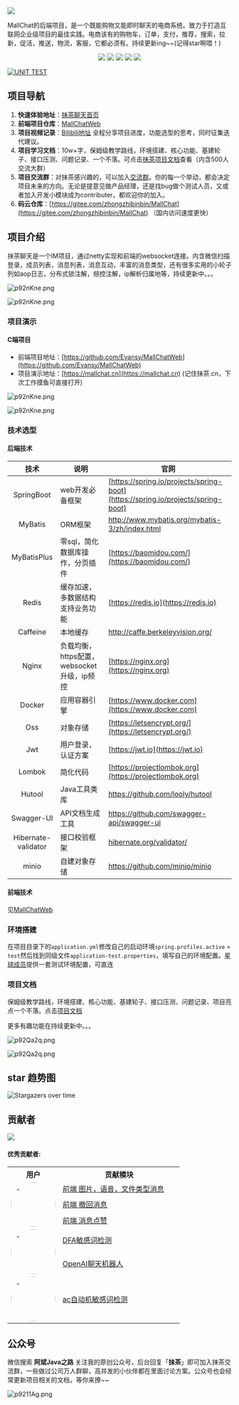 ![](https://s1.ax1x.com/2023/05/04/p9NC50f.png)

MallChat的后端项目，是一个既能购物又能即时聊天的电商系统。致力于打造互联网企业级项目的最佳实践。电商该有的购物车，订单，支付，推荐，搜索，拉新，促活，推送，物流，客服，它都必须有。持续更新ing~~(记得star啊喂！)

<p align="center">
  <a href="#公众号"><img src="https://img.shields.io/badge/公众号-程序员阿斌-blue.svg?style=plasticr"></a>
    <a href="#公众号"><img src="https://img.shields.io/badge/交流群-加入开发-green.svg?style=plasticr"></a>
    <a href="https://github.com/zongzibinbin/MallChat"><img src="https://img.shields.io/badge/github-项目地址-yellow.svg?style=plasticr"></a>
    <a href="https://gitee.com/zhongzhibinbin/MallChat"><img src="https://img.shields.io/badge/码云-项目地址-orange.svg?style=plasticr"></a>
    <a href="https://github.com/Evansy/MallChatWeb"><img src="https://img.shields.io/badge/前端-项目地址-blueviolet.svg?style=plasticr"></a>
</p>

[![UNIT TEST](https://github.com/zongzibinbin/MallChat/actions/workflows/unittest.yml/badge.svg?branch=main)](https://github.com/zhongzhibinbin/MallChat/actions/workflows/unittest.yml)

## 项目导航

1. **快速体验地址**：[抹茶聊天首页](https://mallchat.cn)
2. **前端项目仓库**：[MallChatWeb](https://github.com/Evansy/MallChatWeb)
3. **项目视频记录**：[Bilibili地址](https://space.bilibili.com/146719540) 全程分享项目进度，功能选型的思考，同时征集迭代建议。
4. **项目学习文档**：10w+字，保姆级教学路线，环境搭建、核心功能、基建轮子、接口压测、问题记录、一个不落。可点击[抹茶项目文档](https://www.yuque.com/snab/planet/cef1mcko4fve0ur3)查看（内含500人交流大群）
5. **项目交流群**：对抹茶感兴趣的，可以加入[交流群](#公众号)。你的每一个举动，都会决定项目未来的方向。无论是提意见做产品经理，还是找bug做个测试人员，又或者加入开发小模块成为contributer，都欢迎你的加入。
6. **码云仓库**：[https://gitee.com/zhongzhibinbin/MallChat](https://gitee.com/zhongzhibinbin/MallChat) （国内访问速度更快）

## 项目介绍

抹茶聊天是一个IM项目，通过netty实现和前端的websocket连接。内含微信扫描登录，成员列表，消息列表，消息互动，丰富的消息类型，还有很多实用的小轮子列如aop日志，分布式锁注解，频控注解，ip解析归属地等，持续更新中。。。

![p92nKne.png](./docs/image/项目大纲.jpg)

![p92nKne.png](./docs/image/设计模式.jpg)

### 项目演示

#### C端项目

- 前端项目地址：[https://github.com/Evansy/MallChatWeb](https://github.com/Evansy/MallChatWeb)
- 项目演示地址：[https://mallchat.cn](https://mallchat.cn) (记住抹茶.cn，下次工作摸鱼可直接打开)

![p92nKne.png](./docs/image/群聊截图.jpg)

![p92nKne.png](./docs/image/复杂图片.jpg)

### 技术选型

#### 后端技术

|        技术         | 说明                                       | 官网                                                         |
| :-----------------: | ------------------------------------------ | ------------------------------------------------------------ |
|     SpringBoot      | web开发必备框架                            | [https://spring.io/projects/spring-boot](https://spring.io/projects/spring-boot) |
|       MyBatis       | ORM框架                                    | http://www.mybatis.org/mybatis-3/zh/index.html               |
|     MyBatisPlus     | 零sql，简化数据库操作，分页插件            | [https://baomidou.com/](https://baomidou.com/)               |
|        Redis        | 缓存加速，多数据结构支持业务功能           | [https://redis.io](https://redis.io)                         |
|      Caffeine       | 本地缓存                                   | http://caffe.berkeleyvision.org/                             |
|        Nginx        | 负载均衡，https配置，websocket升级，ip频控 | [https://nginx.org](https://nginx.org)                       |
|       Docker        | 应用容器引擎                               | [https://www.docker.com](https://www.docker.com)             |
|         Oss         | 对象存储                                   | [https://letsencrypt.org/](https://letsencrypt.org/)         |
|         Jwt         | 用户登录，认证方案                         | [https://jwt.io](https://jwt.io)                             |
|       Lombok        | 简化代码                                   | [https://projectlombok.org](https://projectlombok.org)       |
|       Hutool        | Java工具类库                               | https://github.com/looly/hutool                              |
|     Swagger-UI      | API文档生成工具                            | https://github.com/swagger-api/swagger-ui                    |
| Hibernate-validator | 接口校验框架                               | [hibernate.org/validator/](hibernate.org/validator/)         |
|        minio        | 自建对象存储                               | https://github.com/minio/minio                               |

#### 前端技术

见[MallChatWeb](https://github.com/Evansy/MallChatWeb)

### 环境搭建

在项目目录下的`application.yml`修改自己的启动环境`spring.profiles.active` = `test`然后找到同级文件`application-test.properties`，填写自己的环境配置。[星球成员](https://www.yuque.com/snab/planet/cne0nel2hny8eu4i)提供一套测试环境配置，可直连

### 项目文档

保姆级教学路线，环境搭建、核心功能、基建轮子、接口压测、问题记录、项目亮点一个不落。点击[项目文档](https://www.yuque.com/snab/planet/cef1mcko4fve0ur3)

更多有趣功能在持续更新中。。。

![p92Qa2q.png](./docs/image/文档1.jpg)

![p92Qa2q.png](./docs/image/文档2.jpg)

## star 趋势图

![Stargazers over time](https://starchart.cc/zongzibinbin/MallChat.svg)

## 贡献者
<a href="https://github.com/zongzibinbin/MallChat/graphs/contributors">
  <img src="https://contrib.rocks/image?repo=zongzibinbin/MallChat" />
</a>

<h4>优秀贡献者:</h4>
<table>
    <tr border>
    <th width="30%">用户</th>
    <th>贡献模块</th>
  </tr>
    <tr>
    <td align="center" rowspan="3"><a href="https://github.com/LIjiAngChen8"><img src="https://avatars.githubusercontent.com/u/48879481?v=4" style="border-radius: 50%; width: 100px; height: 100px;"></a></td>
    <td><a href="https://github.com/Evansy/MallChatWeb/pull/72">前端 图片，语音，文件类型消息</a></td>
  </tr>
  <tr>
    <td><a href="https://github.com/Evansy/MallChatWeb/pull/50">前端 撤回消息</a></td>
  </tr>
     <tr>
    <td><a href="https://github.com/Evansy/MallChatWeb/pull/28">前端 消息点赞</a></td>
  </tr>
  <tr>
    <td align="center" rowspan="2"><a href="https://github.com/1045078399"><img src="https://avatars.githubusercontent.com/u/82020261?v=4" style="border-radius: 50%; width: 100px; height: 100px;"></a></td>
    <td><a href="https://github.com/zongzibinbin/MallChat/pull/31">DFA敏感词检测</a></td>
  </tr>
  <tr>
    <td><a href="https://github.com/zongzibinbin/MallChat/pull/64">OpenAI聊天机器人</a></td>
  </tr>
    <tr>
    <td align="center"><a href="https://github.com/xiaocairush"><img src="https://avatars.githubusercontent.com/u/6416523?v=4" style="border-radius: 50%; width: 100px; height: 100px;"></a></td>
    <td><a href="https://github.com/zongzibinbin/MallChat/pull/42">ac自动机敏感词检测</a></td>
  </tr>
</table>



## 公众号

微信搜索 **阿斌Java之路** 关注我的原创公众号，后台回复「**抹茶**」即可加入抹茶交流群，一些做过公司万人群聊，高并发的小伙伴都在里面讨论方案。公众号也会经常更新项目相关的文档，等你来撩~~

![p9211Ag.png](https://s1.ax1x.com/2023/05/15/p9211Ag.png)


